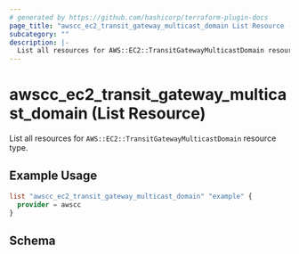 ```yaml
---
# generated by https://github.com/hashicorp/terraform-plugin-docs
page_title: "awscc_ec2_transit_gateway_multicast_domain List Resource - terraform-provider-awscc"
subcategory: ""
description: |-
  List all resources for AWS::EC2::TransitGatewayMulticastDomain resource type.
---
```


# awscc_ec2_transit_gateway_multicast_domain (List Resource)

List all resources for `AWS::EC2::TransitGatewayMulticastDomain` resource type.

## Example Usage

```terraform
list "awscc_ec2_transit_gateway_multicast_domain" "example" {
  provider = awscc
}
```

<!-- schema generated by tfplugindocs -->
## Schema
